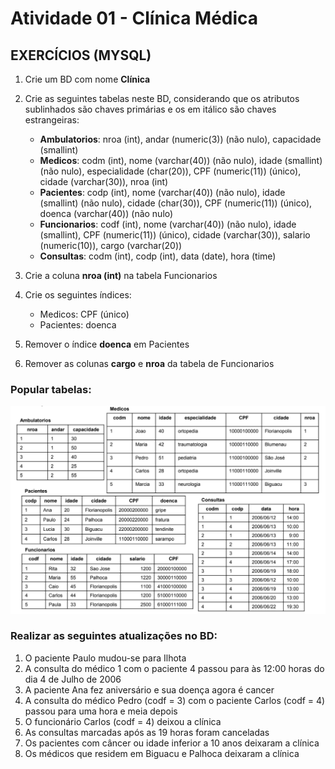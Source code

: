 # Atividade 01 - Clínica Médica

## EXERCÍCIOS (MYSQL)

1. Crie um BD com nome **Clínica**
2. Crie as seguintes tabelas neste BD, considerando que os atributos
sublinhados são chaves primárias e os em itálico são chaves
estrangeiras:
    - **Ambulatorios**: nroa (int), andar (numeric(3)) (não nulo), capacidade
    (smallint)
    - **Medicos**: codm (int), nome (varchar(40)) (não nulo), idade (smallint)
    (não nulo), especialidade (char(20)), CPF (numeric(11)) (único),
    cidade (varchar(30)), nroa (int)
    - **Pacientes**: codp (int), nome (varchar(40)) (não nulo), idade
    (smallint) (não nulo), cidade (char(30)), CPF (numeric(11)) (único),
    doenca (varchar(40)) (não nulo)
    - **Funcionarios**: codf (int), nome (varchar(40)) (não nulo), idade
    (smallint), CPF (numeric(11)) (único), cidade (varchar(30)), salario
    (numeric(10)), cargo (varchar(20))
    - **Consultas**: codm (int), codp (int), data (date), hora (time)
    
3. Crie a coluna **nroa (int)** na tabela Funcionarios
4. Crie os seguintes índices:
    - Medicos: CPF (único)
    - Pacientes: doenca
    
5. Remover o índice **doenca** em Pacientes
6. Remover as colunas **cargo** e **nroa** da tabela de Funcionarios

### Popular tabelas:

![Untitled](img/inserts.png)

### Realizar as seguintes atualizações no BD:

1. O paciente Paulo mudou-se para Ilhota
2. A consulta do médico 1 com o paciente 4 passou para às
12:00 horas do dia 4 de Julho de 2006
3. A paciente Ana fez aniversário e sua doença agora é
cancer
4. A consulta do médico Pedro (codf = 3) com o paciente
Carlos (codf = 4) passou para uma hora e meia depois
5. O funcionário Carlos (codf = 4) deixou a clínica
6. As consultas marcadas após as 19 horas foram
canceladas
7. Os pacientes com câncer ou idade inferior a 10 anos
deixaram a clínica
8. Os médicos que residem em Biguacu e Palhoca deixaram
a clínica
